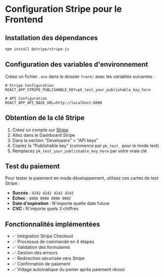 # Configuration Stripe pour le Frontend

## Installation des dépendances

```bash
npm install @stripe/stripe-js
```

## Configuration des variables d'environnement

Créez un fichier `.env` dans le dossier `front/` avec les variables suivantes :

```env
# Stripe Configuration
REACT_APP_STRIPE_PUBLISHABLE_KEY=pk_test_your_publishable_key_here

# API Configuration
REACT_APP_API_BASE_URL=http://localhost:8000
```

## Obtention de la clé Stripe

1. Créez un compte sur [Stripe](https://stripe.com)
2. Allez dans le Dashboard Stripe
3. Dans la section "Developers" > "API keys"
4. Copiez la "Publishable key" (commence par `pk_test_` pour le mode test)
5. Remplacez `pk_test_your_publishable_key_here` par votre vraie clé

## Test du paiement

Pour tester le paiement en mode développement, utilisez ces cartes de test Stripe :

- **Succès** : `4242 4242 4242 4242`
- **Échec** : `4000 0000 0000 0002`
- **Date d'expiration** : N'importe quelle date future
- **CVC** : N'importe quels 3 chiffres

## Fonctionnalités implémentées

- ✅ Intégration Stripe Checkout
- ✅ Processus de commande en 4 étapes
- ✅ Validation des formulaires
- ✅ Gestion des erreurs
- ✅ Redirection sécurisée vers Stripe
- ✅ Confirmation de paiement
- ✅ Vidage automatique du panier après paiement réussi 